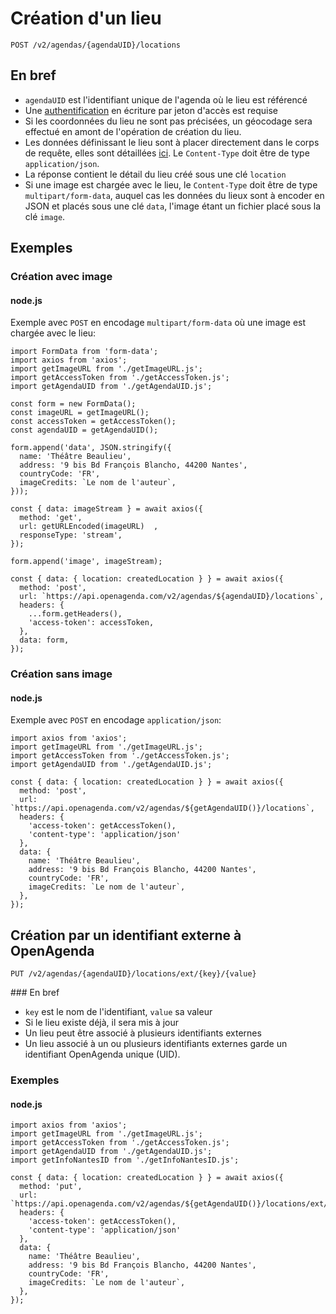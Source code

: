 # Création d'un lieu

```
POST /v2/agendas/{agendaUID}/locations
```

## En bref[​](#en-bref "Lien direct vers En bref")

* `agendaUID` est l'identifiant unique de l'agenda où le lieu est référencé
* Une [authentification](/authentification.md) en écriture par jeton d'accès est requise
* Si les coordonnées du lieu ne sont pas précisées, un géocodage sera effectué en amont de l'opération de création du lieu.
* Les données définissant le lieu sont à placer directement dans le corps de requête, elles sont détaillées [ici](/lieux/structure.md). Le `Content-Type` doit être de type `application/json`.
* La réponse contient le détail du lieu créé sous une clé `location`
* Si une image est chargée avec le lieu, le `Content-Type` doit être de type `multipart/form-data`, auquel cas les données du lieux sont à encoder en JSON et placés sous une clé `data`, l'image étant un fichier placé sous la clé `image`.

## Exemples[​](#exemples "Lien direct vers Exemples")

### Création avec image[​](#création-avec-image "Lien direct vers Création avec image")

#### node.js[​](#nodejs "Lien direct vers node.js")

Exemple avec `POST` en encodage `multipart/form-data` où une image est chargée avec le lieu:

```
import FormData from 'form-data';
import axios from 'axios';
import getImageURL from './getImageURL.js';
import getAccessToken from './getAccessToken.js';
import getAgendaUID from './getAgendaUID.js';

const form = new FormData();
const imageURL = getImageURL();
const accessToken = getAccessToken();
const agendaUID = getAgendaUID();

form.append('data', JSON.stringify({
  name: 'Théâtre Beaulieu',
  address: '9 bis Bd François Blancho, 44200 Nantes',
  countryCode: 'FR',
  imageCredits: `Le nom de l'auteur`,
}));

const { data: imageStream } = await axios({
  method: 'get',
  url: getURLEncoded(imageURL)  ,
  responseType: 'stream',
});

form.append('image', imageStream);

const { data: { location: createdLocation } } = await axios({
  method: 'post',
  url: `https://api.openagenda.com/v2/agendas/${agendaUID}/locations`,
  headers: {
    ...form.getHeaders(),
    'access-token': accessToken,
  },
  data: form,
});
```

### Création sans image[​](#création-sans-image "Lien direct vers Création sans image")

#### node.js[​](#nodejs-1 "Lien direct vers node.js")

Exemple avec `POST` en encodage `application/json`:

```
import axios from 'axios';
import getImageURL from './getImageURL.js';
import getAccessToken from './getAccessToken.js';
import getAgendaUID from './getAgendaUID.js';

const { data: { location: createdLocation } } = await axios({
  method: 'post',
  url: `https://api.openagenda.com/v2/agendas/${getAgendaUID()}/locations`,
  headers: {
    'access-token': getAccessToken(),
    'content-type': 'application/json'
  },
  data: {
    name: 'Théâtre Beaulieu',
    address: '9 bis Bd François Blancho, 44200 Nantes',
    countryCode: 'FR',
    imageCredits: `Le nom de l'auteur`,
  },
});
```

## Création par un identifiant externe à OpenAgenda[​](#création-par-un-identifiant-externe-à-openagenda "Lien direct vers Création par un identifiant externe à OpenAgenda")

```
PUT /v2/agendas/{agendaUID}/locations/ext/{key}/{value}
```

\### En bref

* `key` est le nom de l'identifiant, `value` sa valeur
* Si le lieu existe déjà, il sera mis à jour
* Un lieu peut être associé à plusieurs identifiants externes
* Un lieu associé à un ou plusieurs identifiants externes garde un identifiant OpenAgenda unique (UID).

### Exemples[​](#exemples-1 "Lien direct vers Exemples")

#### node.js[​](#nodejs-2 "Lien direct vers node.js")

```
import axios from 'axios';
import getImageURL from './getImageURL.js';
import getAccessToken from './getAccessToken.js';
import getAgendaUID from './getAgendaUID.js';
import getInfoNantesID from './getInfoNantesID.js';

const { data: { location: createdLocation } } = await axios({
  method: 'put',
  url: `https://api.openagenda.com/v2/agendas/${getAgendaUID()}/locations/ext/infonantes/${getInfoNantesID()}`,
  headers: {
    'access-token': getAccessToken(),
    'content-type': 'application/json'
  },
  data: {
    name: 'Théâtre Beaulieu',
    address: '9 bis Bd François Blancho, 44200 Nantes',
    countryCode: 'FR',
    imageCredits: `Le nom de l'auteur`,
  },
});
```
